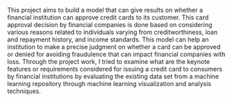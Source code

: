 This project aims to build a model that can give results on whether a financial institution can
approve credit cards to its customer. This card approval decision by financial companies is done
based on considering various reasons related to individuals varying from creditworthiness, loan
and repayment history, and income standards. This model can help an institution to make a precise
judgment on whether a card can be approved or denied for avoiding fraudulence that can impact
financial companies with loss. Through the project work, I tried to examine what are the keynote
features or requirements considered for issuing a credit card to consumers by financial institutions
by evaluating the existing data set from a machine learning repository through machine learning
visualization and analysis techniques.
